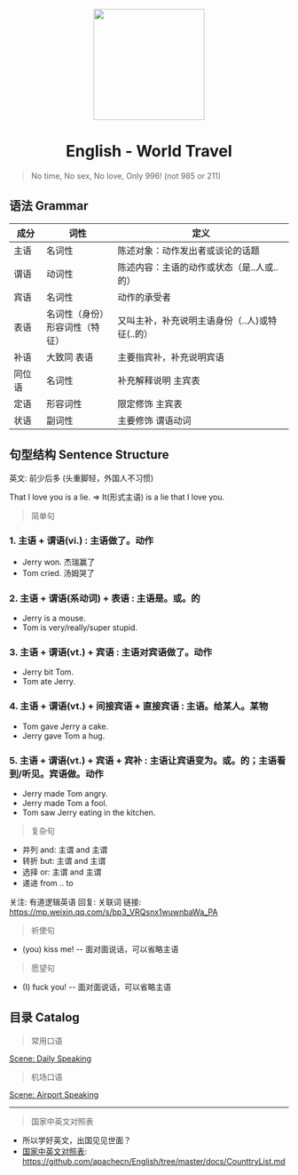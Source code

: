 <p align="center">
    <a href="https://www.apachecn.org">
        <img width="200" src="http://data.apachecn.org/img/logo/GreenHat.jpg">
    </a>
</p>

<h1 align="center">English - World Travel</h1>

> No time, No sex, No love, Only 996! (not 985 or 211)

## 语法 Grammar

| 成分 | 词性 | 定义 | 
| -- | -- | -- |
| 主语   | 名词性 | 陈述对象：动作发出者或谈论的话题 |
| 谓语   | 动词性 | 陈述内容：主语的动作或状态（是..人或..的） |
| 宾语   | 名词性 | 动作的承受者 |
| 表语   | 名词性（身份）<br/>形容词性（特征） | 又叫主补，补充说明主语身份（..人)或特征(..的） |
| 补语   | 大致同 表语 | 主要指宾补，补充说明宾语 |
| 同位语 | 名词性 | 补充解释说明 主宾表 |
| 定语   | 形容词性 | 限定修饰 主宾表 |
| 状语   | 副词性 | 主要修饰 谓语动词 |

## 句型结构 Sentence Structure

英文: 前少后多 (头重脚轻，外国人不习惯)

That I love you is a lie. => It(形式主语) is a lie that I love you.

> 简单句

### 1. 主语 + 谓语(vi.) :  主语做了。动作

* Jerry won. 杰瑞赢了
* Tom cried. 汤姆哭了

### 2. 主语 + 谓语(系动词)  + 表语 : 主语是。或。的

* Jerry is a mouse.
* Tom is very/really/super stupid.

### 3. 主语 + 谓语(vt.)  + 宾语 : 主语对宾语做了。动作

* Jerry bit Tom.
* Tom ate Jerry.

### 4. 主语 + 谓语(vt.)  + 间接宾语 + 直接宾语 : 主语。给某人。某物

* Tom gave Jerry a cake.
* Jerry gave Tom a hug.

### 5. 主语 + 谓语(vt.) + 宾语 + 宾补 : 主语让宾语变为。或。的；主语看到/听见。宾语做。动作

* Jerry made Tom angry.
* Jerry made Tom a fool.
* Tom saw Jerry eating in the kitchen.

> 复杂句

* 并列 and: 主谓 and 主谓
* 转折 but: 主谓 and 主谓
* 选择 or: 主谓 and 主谓
* 递进 from .. to

关注: 有道逻辑英语 
回复: 关联词
链接: <https://mp.weixin.qq.com/s/bp3_VRQsnx1wuwnbaWa_PA>


> 祈使句

* (you) kiss me! -- 面对面说话，可以省略主语

> 愿望句

* (I) fuck you! -- 面对面说话，可以省略主语

## 目录 Catalog

> 常用口语

[Scene: Daily Speaking](/docs/DailySpeaking.md)

> 机场口语

[Scene: Airport Speaking](/docs/AirportSpeaking.md)


---

> 国家中英文对照表

* 所以学好英文，出国见见世面？
* [国家中英文对照表](/docs/CounttryList.md): https://github.com/apachecn/English/tree/master/docs/CounttryList.md

